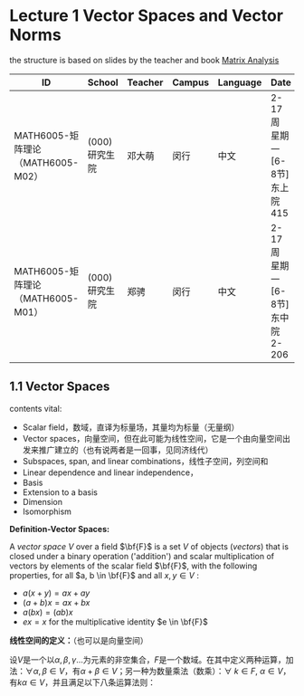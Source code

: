 # Lecture 1 Vector Spaces and Vector Norms

the structure is based on slides by the teacher and book [Matrix Analysis](https://www.booksfree.org/wp-content/uploads/2022/06/Matrix-Analysis-2nd-Edition-by-Roger-A-Horn-and-Charles-R-Johnson-pdf-free-download-booksfree.org_.pdf)

| ID                                | School        | Teacher | Campus | Language | Date                            |
| --------------------------------- | ------------- | ------- | ------ | -------- | ------------------------------- |
| MATH6005-矩阵理论（MATH6005-M02） | (000)研究生院 | 邓大萌  | 闵行   | 中文     | 2-17周 星期一[6-8节]东上院415   |
| MATH6005-矩阵理论（MATH6005-M01） | (000)研究生院 | 郑骋    | 闵行   | 中文     | 2-17周 星期一[6-8节]东中院2-206 |

## 1.1 Vector Spaces

contents vital:

* Scalar field，数域，直译为标量场，其量均为标量（无量纲）
* Vector spaces，向量空间，但在此可能为线性空间，它是一个由向量空间出发来推广建立的（也有说两者是一回事，见同济线代）
* Subspaces, span, and linear combinations，线性子空间，列空间和
* Linear dependence and linear independence，
* Basis
* Extension to a basis
* Dimension
* Isomorphism

**Definition-Vector Spaces:**

A *vector space* $V$ over a field $\bf{F}$ is a set $V$ of objects (*vectors*) that is closed under a binary operation ('addition') and scalar multiplication of vectors by elements of the scalar field $\bf{F}$, with the following properties, for all $a, b \in \bf{F}$ and all $x,y \in V$ :

* $a(x+y)=ax+ay$
* $(a+b)x=ax+bx$
* $a(bx)=(ab)x$
* $ex=x$ for the multiplicative identity $e \in \bf{F}$

**线性空间的定义：**（也可以是向量空间）

设$V$是一个以$\alpha, \beta, \gamma ...$为元素的非空集合，$F$是一个数域。在其中定义两种运算，加法：$\forall \alpha,\beta\in V$，有$\alpha+\beta \in V$；另一种为数量乘法（数乘）：$\forall \ k\in F,\ \alpha\in V$，有$k \alpha\in V$，并且满足以下八条运算法则：

